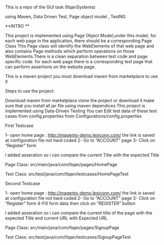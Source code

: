 This is a repo of the GUI task (ItqanSystems)

using Maven, Data Driven Test, Page object model , TestNG

**INTRO **

This project is implemented using Page Object Model,under this model, for each web page in the application, there should be a corresponding Page Class This Page class will identify the WebElements of that web page and also contains Page methods which perform operations on those WebElements.There is a clean separation between test code and page specific code. for each web page there is a corresponding test page that can perform assertions on the website page.

This is a maven project you must download maven from marketplace to use it

Steps to use the project:

Download maven from marketplace clone the project or download it make sure that you install all jar file using maven dependices This project is implemented using Data-Driven Testing You can Edit test data of these test cases from config.properties from Configurations/config.properties

First Testcase

1- open home page : http://magento-demo.lexiconn.com/ the link is saved at configuration file not hard coded
2- Go to “ACCOUNT” page
3- Click on “Register” form

 I added asseration so i can compare the current Title with the expected Title

  Page Class: src/main/java/com/Itqan/pages/HomePage
            
  Test Class: src/test/java/com/Itqan/testcases/HomePageTest
  
  Second Testcase

1- open home page : http://magento-demo.lexiconn.com/ the link is saved at configuration file not hard coded
2- Go to “ACCOUNT” page
3- Click on “Register” form
4-Fill form data then click on “REGISTER” button

I added asseration so i can compare the current title of the page with the expected Title and current URL with Expected URL


  
  Page Class: src/main/java/com/Itqan/pages/SignupPage
            
  Test Class: src/test/java/com/Itqan/testcases/SignupPageTest

  

